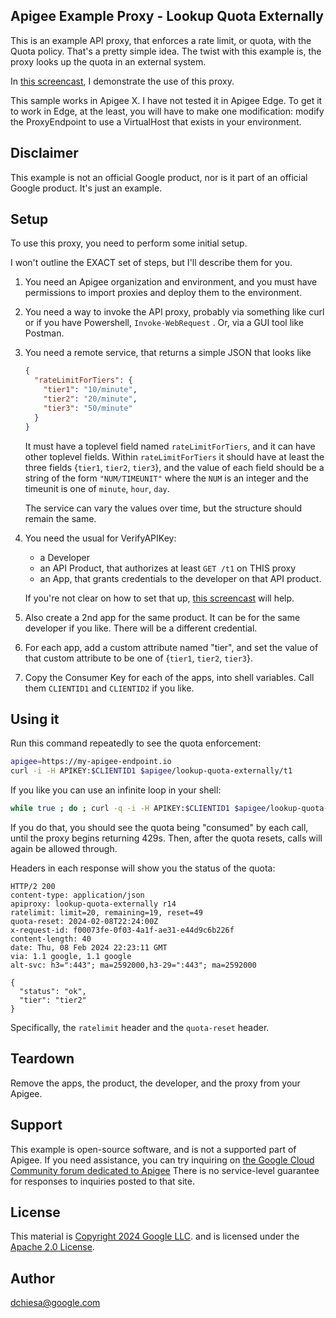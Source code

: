 ## Apigee Example Proxy - Lookup Quota Externally

This is an example API proxy, that enforces a rate limit, or quota, with the
Quota policy.  That's a pretty simple idea. The twist with this example is, the
proxy looks up the quota in an external system.

In [this screencast](https://www.youtube.com/watch?v=j3zLlp3Q8UA&t), I
demonstrate the use of this proxy.


This sample works in Apigee X. I have not tested it in Apigee Edge.  To get it
to work in Edge, at the least, you will have to make one modification: modify
the ProxyEndpoint to use a VirtualHost that exists in your environment.


## Disclaimer

This example is not an official Google product, nor is it part of an official
Google product. It's just an example.


## Setup

To use this proxy, you need to perform some initial setup.

I won't outline the EXACT set of steps, but I'll describe them for you.

1. You need an Apigee organization and environment, and you must have
   permissions to import proxies and deploy them to the environment.

2. You need a way to invoke the API proxy, probably via something like curl or if you have Powershell, `Invoke-WebRequest` . Or, via a GUI tool like Postman.

3. You need a remote service, that returns a simple JSON that looks like
   ```json
   {
     "rateLimitForTiers": {
       "tier1": "10/minute",
       "tier2": "20/minute",
       "tier3": "50/minute"
     }
   }
   ```
   
   It must have a toplevel field named `rateLimitForTiers`, and it can have
   other toplevel fields. Within `rateLimitForTiers` it should have at least the
   three fields {`tier1`, `tier2`, `tier3`}, and the value of each field should
   be a string of the form `"NUM/TIMEUNIT"` where the `NUM` is an integer and
   the timeunit is one of `minute`, `hour`, `day`.

   The service can vary the values over time, but the structure should remain the same.

4. You need the usual for VerifyAPIKey:
   - a Developer
   - an API Product, that authorizes at least `GET /t1` on THIS proxy
   - an App, that grants credentials to the developer on that API product.

   If you're not clear on how to set that up, [this screencast](https://www.youtube.com/watch?v=4FYZQuKuG3Y) will help.


5. Also create a 2nd app for the same product. It can be for the same developer if you like.   There will be a different credential.

6. For each app, add a custom attribute named "tier", and set the value of that
   custom attribute to be one of {`tier1`, `tier2`, `tier3`}.

7. Copy the Consumer Key for each of the apps, into shell variables.
   Call them `CLIENTID1` and `CLIENTID2` if you like.


## Using it

Run this command repeatedly to see the quota enforcement:
```sh
apigee=https://my-apigee-endpoint.io
curl -i -H APIKEY:$CLIENTID1 $apigee/lookup-quota-externally/t1
```

If you like you can use an infinite loop in your shell:
```sh
while true ; do ; curl -q -i -H APIKEY:$CLIENTID1 $apigee/lookup-quota-externally/t1 ; printf "\n\n"; sleep 1 ; done
```

If you do that, you should see the quota being "consumed" by each call, until
the proxy begins returning 429s. Then, after the quota resets, calls will again
be allowed through.

Headers in each response will show you the status of the quota:
```
HTTP/2 200
content-type: application/json
apiproxy: lookup-quota-externally r14
ratelimit: limit=20, remaining=19, reset=49
quota-reset: 2024-02-08T22:24:00Z
x-request-id: f00073fe-0f03-4a1f-ae31-e44d9c6b226f
content-length: 40
date: Thu, 08 Feb 2024 22:23:11 GMT
via: 1.1 google, 1.1 google
alt-svc: h3=":443"; ma=2592000,h3-29=":443"; ma=2592000

{
  "status": "ok",
  "tier": "tier2"
}
```

Specifically, the `ratelimit` header and the `quota-reset` header.


## Teardown

Remove the apps, the product, the developer, and the proxy from your Apigee. 


## Support

This example is open-source software, and is not a supported part of Apigee.  If
you need assistance, you can try inquiring on [the Google Cloud Community forum
dedicated to Apigee](https://goo.gle/apigee-community) There is no service-level
guarantee for responses to inquiries posted to that site.


## License

This material is [Copyright 2024 Google LLC](./NOTICE).
and is licensed under the [Apache 2.0 License](LICENSE).


## Author

dchiesa@google.com
